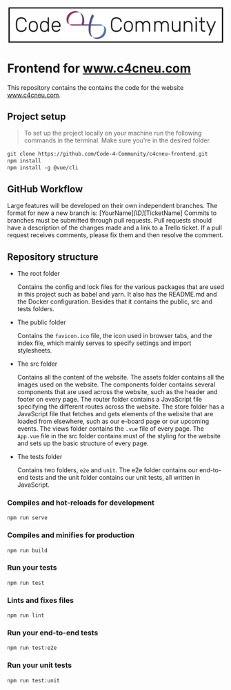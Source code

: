 <img src="src/assets/c4c-banner-logo.jpeg" align="center">

# Frontend for www.c4cneu.com
This repository contains the contains the code for the website www.c4cneu.com. 


## Project setup
>To set up the project locally on your machine run the following commands in the terminal. Make sure you're in the desired folder.
```
git clone https://github.com/Code-4-Community/c4cneu-frontend.git
npm install
npm install -g @vue/cli
```

## GitHub Workflow
Large features will be developed on their own independent branches.
The format for new a new branch is: [YourName]_[ID]_[TicketName]
Commits to branches must be submitted through pull requests.
Pull requests should have a description of the changes made and a link to a Trello ticket.
If a pull request receives comments, please fix them and then resolve the comment.

## Repository structure
* The root folder 

   Contains the config and lock files for the various packages that are used in this project such as babel and yarn. It also has the README.md and the Docker configuration. Besides that it contains the public, src and tests folders.
* The public folder 

   Contains the `favicon.ico` file, the icon used in browser tabs, and the index file, which mainly serves to specify settings and import stylesheets. 
* The src folder 

   Contains all the content of the website. The assets folder contains all the images used on the website. The components folder contains several components that are used across the website, such as the header and footer on every page. The router folder contains a JavaScript file specifying the different routes across the website. The store folder has a JavaScript file that fetches and gets elements of the website that are loaded from elsewhere, such as our e-board page or our upcoming events. The views folder contains the `.vue` file of every page. The `App.vue` file in the src folder contains must of the styling for the website and sets up the basic structure of every page. 
* The tests folder 

   Contains two folders, `e2e` and `unit`. The e2e folder contains our end-to-end tests and the unit folder contains our unit tests, all written in JavaScript.

### Compiles and hot-reloads for development
```
npm run serve
```

### Compiles and minifies for production
```
npm run build
```

### Run your tests
```
npm run test
```

### Lints and fixes files
```
npm run lint
```

### Run your end-to-end tests
```
npm run test:e2e
```

### Run your unit tests
```
npm run test:unit
```
